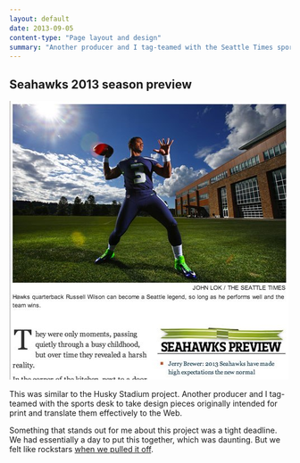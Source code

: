 ```yaml
---
layout: default
date: 2013-09-05
content-type: "Page layout and design"
summary: "Another producer and I tag-teamed with the Seattle Times sports desk to take design pieces originally intended for print and translate them effectively to the web."
---
```


## Seahawks 2013 season preview

<img src="/assets/img/20130905-russell-wilson.jpg" alt="A screenshot of the opening art of a story, showing Seahawks quarterback Russell Wilson"/>


This was similar to the Husky Stadium project. Another producer and I tag-teamed with the sports desk to take design pieces originally intended for print and translate them effectively to the Web.

Something that stands out for me about this project was a tight deadline. We had essentially a day to put this together, which was daunting. But we felt like rockstars [when we pulled it off](http://seattletimes.com/html/sportspages/2021747297_wilsonprofile08xml.html).

